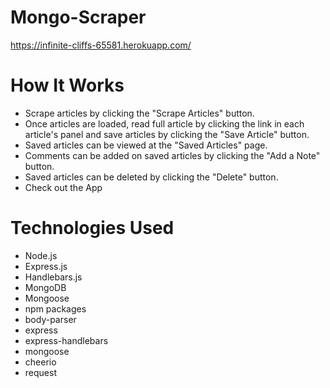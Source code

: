 # Mongo-Scraper


https://infinite-cliffs-65581.herokuapp.com/


# How It Works
* Scrape articles by clicking the "Scrape Articles" button.
* Once articles are loaded, read full article by clicking the link in each article's panel and save articles by clicking the "Save Article" button.
* Saved articles can be viewed at the "Saved Articles" page.
* Comments can be added on saved articles by clicking the "Add a Note" button.
* Saved articles can be deleted by clicking the "Delete" button.
* Check out the App

# Technologies Used
* Node.js
* Express.js
* Handlebars.js
* MongoDB
* Mongoose
* npm packages
* body-parser
* express
* express-handlebars
* mongoose
* cheerio
* request
